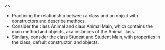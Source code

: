 ﻿<<week05BackEndLab>>
- Practicing the relationship between a class and an object with constructors and describe methods.
- Consider the class Animal and class Animal Main, which contains the main method and objects, aka instances of the Animal class.
- Similary, consider the class Student and Student Main, with properties in the class, default constructor, and objects.
